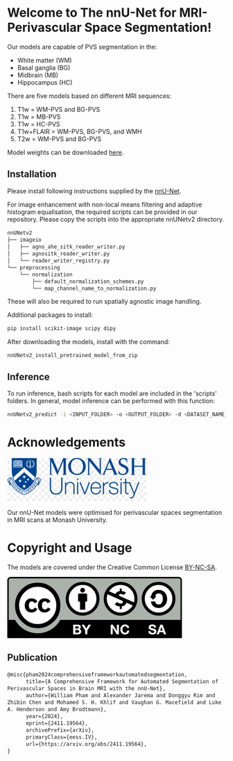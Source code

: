 # Welcome to The nnU-Net for MRI-Perivascular Space Segmentation!

Our models are capable of PVS segmentation in the:
- White matter (WM)
- Basal ganglia (BG)
- Midbrain (MB)
- Hippocampus (HC)

There are five models based on different MRI sequences:
1. T1w = WM-PVS and BG-PVS
2. T1w = MB-PVS
3. T1w = HC-PVS
4. T1w+FLAIR = WM-PVS, BG-PVS, and WMH
5. T2w = WM-PVS and BG-PVS

Model weights can be downloaded [here](https://drive.google.com/drive/folders/14PAgatsxO2wSLsXohG7ladxEcYgz4Acg?usp=sharing).


## Installation
Please install following instructions supplied by the [nnU-Net](https://github.com/MIC-DKFZ/nnUNet).

For image enhancement with non-local means filtering and adaptive histogram equalisation, the required scripts can be provided in our repository.
Please copy the scripts into the appropriate nnUNetv2 directory.

```
nnUNetv2
├── imageio
│   ├── agno_ahe_sitk_reader_writer.py
│   ├── agnositk_reader_writer.py
│   └── reader_writer_registry.py
└── preprocessing
    └── normalization
        ├── default_normalization_schemes.py
        └── map_channel_name_to_normalization.py
```

These will also be required to run spatially agnostic image handling.

Additional packages to install:
```bash
pip install scikit-image scipy dipy
```

After downloading the models, install with the command:
```bash
nnUNetv2_install_pretrained_model_from_zip
```

## Inference
To run inference, bash scripts for each model are included in the 'scripts' folders.
In general, model inference can be performed with this function:
```bash
nnUNetv2_predict -i <INPUT_FOLDER> -o <OUTPUT_FOLDER> -d <DATASET_NAME_OR_ID> -tr nnUNetTrainer -c 3d_fullres -p nnUNetResEncUNetMPlans
```

# Acknowledgements
<img src="misc/monash_logo.png" height="100px" />

Our nnU-Net models were optimised for perivascular spaces segmentation in MRI scans at Monash University.

# Copyright and Usage
The models are covered under the Creative Common License [BY-NC-SA](https://creativecommons.org/licenses/by-nc-sa/4.0/).

![Creative Common Licence BY-NC-SA](misc/by-nc-sa.png)

## Publication
```
@misc{pham2024comprehensiveframeworkautomatedsegmentation,
      title={A Comprehensive Framework for Automated Segmentation of Perivascular Spaces in Brain MRI with the nnU-Net}, 
      author={William Pham and Alexander Jarema and Donggyu Rim and Zhibin Chen and Mohamed S. H. Khlif and Vaughan G. Macefield and Luke A. Henderson and Amy Brodtmann},
      year={2024},
      eprint={2411.19564},
      archivePrefix={arXiv},
      primaryClass={eess.IV},
      url={https://arxiv.org/abs/2411.19564}, 
}
```
